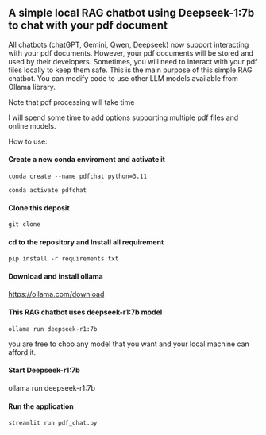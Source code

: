 ## A simple local RAG chatbot using Deepseek-1:7b to chat with your pdf document

All chatbots (chatGPT, Gemini, Qwen, Deepseek) now support interacting with your pdf documents. However, your pdf documents will be stored and used by their developers. Sometimes, you will need to interact with your pdf files locally to keep them safe. This is the main purpose of this simple RAG chatbot. You can modify code to use other LLM models available from Ollama library. 

Note that pdf processing will take time 

I will spend some time to add options supporting multiple pdf files and online models.

How to use:

####	Create a new conda enviroment and activate it
```
conda create --name pdfchat python=3.11
```
```
conda activate pdfchat
```
#### Clone this deposit
```
git clone 
```
#### cd to the repository and Install all requirement 
```
pip install -r requirements.txt 
```
#### Download and install ollama

https://ollama.com/download

#### This RAG chatbot uses deepseek-r1:7b model

```
ollama run deepseek-r1:7b
```

you are free to choo any model that you want and your local machine can afford it.

#### Start Deepseek-r1:7b 

ollama run deepseek-r1:7b

#### Run the application

```
streamlit run pdf_chat.py
```